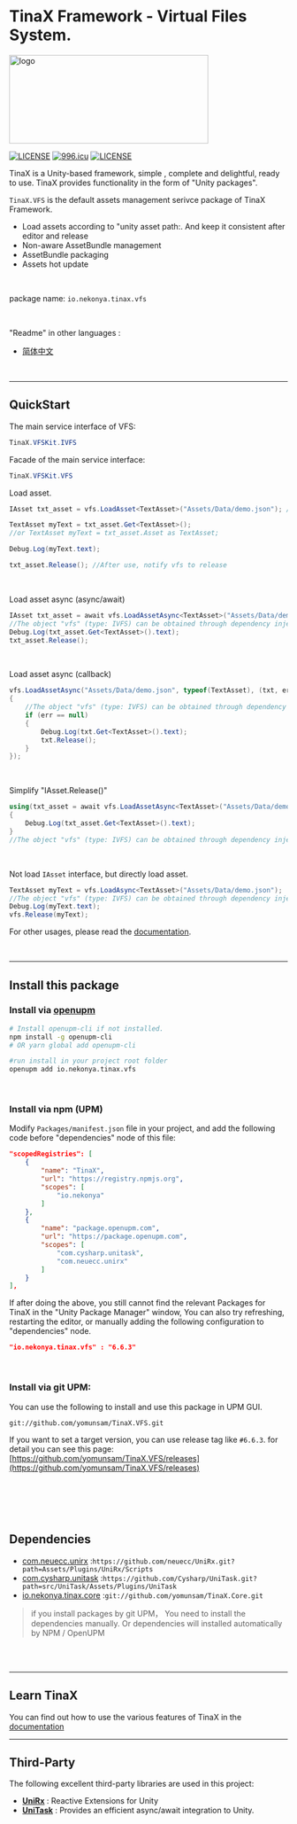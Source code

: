 # TinaX Framework - Virtual Files System.

<img src="https://github.com/yomunsam/TinaX.Core/raw/master/readme_res/logo.png" width = "360" height = "160" alt="logo" align=center />

[![LICENSE](https://img.shields.io/badge/license-NPL%20(The%20996%20Prohibited%20License)-blue.svg)](https://github.com/996icu/996.ICU/blob/master/LICENSE)
<a href="https://996.icu"><img src="https://img.shields.io/badge/link-996.icu-red.svg" alt="996.icu"></a>
[![LICENSE](https://camo.githubusercontent.com/890acbdcb87868b382af9a4b1fac507b9659d9bf/68747470733a2f2f696d672e736869656c64732e696f2f62616467652f6c6963656e73652d4d49542d626c75652e737667)](https://github.com/yomunsam/TinaX/blob/master/LICENSE)

<!-- [![LICENSE](https://camo.githubusercontent.com/3867ce531c10be1c59fae9642d8feca417d39b58/68747470733a2f2f696d672e736869656c64732e696f2f6769746875622f6c6963656e73652f636f6f6b6965592f596561726e696e672e737667)](https://github.com/yomunsam/TinaX/blob/master/LICENSE) -->

TinaX is a Unity-based framework, simple , complete and delightful, ready to use. TinaX provides functionality in the form of "Unity packages". 

`TinaX.VFS` is the default assets management serivce package of TinaX Framework.

- Load assets according to "unity asset path:. And keep it consistent after editor and release
- Non-aware AssetBundle management
- AssetBundle packaging
- Assets hot update

<br>

package name: `io.nekonya.tinax.vfs`

<br>

"Readme" in other languages :

- [简体中文](README_CN.md)

<br>

------

## QuickStart

The main service interface of VFS:

``` csharp
TinaX.VFSKit.IVFS
```
Facade of the main service interface:

``` csharp
TinaX.VFSKit.VFS
```


Load asset.

``` csharp 
IAsset txt_asset = vfs.LoadAsset<TextAsset>("Assets/Data/demo.json"); //The object "vfs" (type: IVFS) can be obtained through dependency injection. or use facade.

TextAsset myText = txt_asset.Get<TextAsset>();
//or TextAsset myText = txt_asset.Asset as TextAsset;

Debug.Log(myText.text);

txt_asset.Release(); //After use, notify vfs to release
```

<br>

Load asset async (async/await)

``` csharp
IAsset txt_asset = await vfs.LoadAssetAsync<TextAsset>("Assets/Data/demo.json")
//The object "vfs" (type: IVFS) can be obtained through dependency injection. or use facade.
Debug.Log(txt_asset.Get<TextAsset>().text);
txt_asset.Release();
```

<br>

Load asset async (callback)

``` csharp
vfs.LoadAssetAsync("Assets/Data/demo.json", typeof(TextAsset), (txt, err) =>
{
    //The object "vfs" (type: IVFS) can be obtained through dependency injection. or use facade.
    if (err == null)
    {
        Debug.Log(txt.Get<TextAsset>().text);
        txt.Release();
    }
});
```

<br>

Simplify "IAsset.Release()"

``` csharp
using(txt_asset = await vfs.LoadAssetAsync<TextAsset>("Assets/Data/demo.json"))
{
    Debug.Log(txt_asset.Get<TextAsset>().text);
}
//The object "vfs" (type: IVFS) can be obtained through dependency injection. or use facade.
```

<br>

Not load `IAsset` interface, but directly load asset.

``` csharp
TextAsset myText = vfs.LoadAsync<TextAsset>("Assets/Data/demo.json");
//The object "vfs" (type: IVFS) can be obtained through dependency injection. or use facade.
Debug.Log(myText.text);
vfs.Release(myText);
```

For other usages, please read the [documentation](https://tinax.corala.space).

<br>

------

## Install this package

### Install via [openupm](https://openupm.com/)

``` bash
# Install openupm-cli if not installed.
npm install -g openupm-cli
# OR yarn global add openupm-cli

#run install in your project root folder
openupm add io.nekonya.tinax.vfs
```

<br>

### Install via npm (UPM)

Modify `Packages/manifest.json` file in your project, and add the following code before "dependencies" node of this file:

``` json
"scopedRegistries": [
    {
        "name": "TinaX",
        "url": "https://registry.npmjs.org",
        "scopes": [
            "io.nekonya"
        ]
    },
    {
        "name": "package.openupm.com",
        "url": "https://package.openupm.com",
        "scopes": [
            "com.cysharp.unitask",
            "com.neuecc.unirx"
        ]
    }
],
```

If after doing the above, you still cannot find the relevant Packages for TinaX in the "Unity Package Manager" window, You can also try refreshing, restarting the editor, or manually adding the following configuration to "dependencies" node.

``` json
"io.nekonya.tinax.vfs" : "6.6.3"
```

<br>

### Install via git UPM:

You can use the following to install and use this package in UPM GUI.  

```
git://github.com/yomunsam/TinaX.VFS.git
```

If you want to set a target version, you can use release tag like `#6.6.3`. for detail you can see this page: [https://github.com/yomunsam/TinaX.VFS/releases](https://github.com/yomunsam/TinaX.VFS/releases)



<br><br>
------

## Dependencies

- [com.neuecc.unirx](https://github.com/neuecc/UniRx#upm-package) :`https://github.com/neuecc/UniRx.git?path=Assets/Plugins/UniRx/Scripts`
- [com.cysharp.unitask](https://github.com/Cysharp/UniTask#install-via-git-url) :`https://github.com/Cysharp/UniTask.git?path=src/UniTask/Assets/Plugins/UniTask`
- [io.nekonya.tinax.core](https://github.com/yomunsam/tinax.core) :`git://github.com/yomunsam/TinaX.Core.git`

> if you install packages by git UPM， You need to install the dependencies manually. Or dependencies will installed automatically by NPM / OpenUPM

<br><br>

------

## Learn TinaX

You can find out how to use the various features of TinaX in the [documentation](https://tinax.corala.space)

------

## Third-Party

The following excellent third-party libraries are used in this project:

- **[UniRx](https://github.com/neuecc/UniRx)** : Reactive Extensions for Unity
- **[UniTask](https://github.com/Cysharp/UniTask)** : Provides an efficient async/await integration to Unity.
